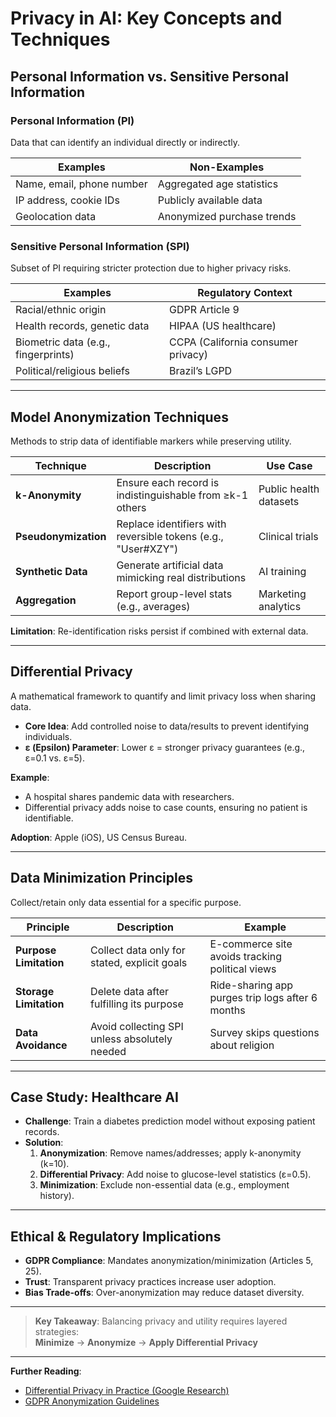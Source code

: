 # Privacy in AI: Key Concepts and Techniques

## Personal Information vs. Sensitive Personal Information

### **Personal Information (PI)**  
Data that can identify an individual directly or indirectly.  

| Examples                  | Non-Examples               |  
|---------------------------|----------------------------|  
| Name, email, phone number | Aggregated age statistics  |  
| IP address, cookie IDs     | Publicly available data    |  
| Geolocation data          | Anonymized purchase trends |  

### **Sensitive Personal Information (SPI)**  
Subset of PI requiring stricter protection due to higher privacy risks.  

| Examples                          | Regulatory Context               |  
|-----------------------------------|-----------------------------------|  
| Racial/ethnic origin              | GDPR Article 9                   |  
| Health records, genetic data      | HIPAA (US healthcare)            |  
| Biometric data (e.g., fingerprints) | CCPA (California consumer privacy)|  
| Political/religious beliefs       | Brazil’s LGPD                    |  

---

## Model Anonymization Techniques  
Methods to strip data of identifiable markers while preserving utility.  

| Technique            | Description                                  | Use Case                   |  
|----------------------|----------------------------------------------|----------------------------|  
| **k-Anonymity**      | Ensure each record is indistinguishable from ≥k-1 others | Public health datasets |  
| **Pseudonymization** | Replace identifiers with reversible tokens (e.g., "User#XZY") | Clinical trials          |  
| **Synthetic Data**   | Generate artificial data mimicking real distributions | AI training           |  
| **Aggregation**      | Report group-level stats (e.g., averages)    | Marketing analytics       |  

**Limitation**: Re-identification risks persist if combined with external data.  

---

## Differential Privacy  
A mathematical framework to quantify and limit privacy loss when sharing data.  

- **Core Idea**: Add controlled noise to data/results to prevent identifying individuals.  
- **ε (Epsilon) Parameter**: Lower ε = stronger privacy guarantees (e.g., ε=0.1 vs. ε=5).  

**Example**:  
- A hospital shares pandemic data with researchers.  
- Differential privacy adds noise to case counts, ensuring no patient is identifiable.  

**Adoption**: Apple (iOS), US Census Bureau.  

---

## Data Minimization Principles  
Collect/retain only data essential for a specific purpose.  

| Principle              | Description                                  | Example                          |  
|------------------------|----------------------------------------------|----------------------------------|  
| **Purpose Limitation** | Collect data only for stated, explicit goals | E-commerce site avoids tracking political views |  
| **Storage Limitation** | Delete data after fulfilling its purpose     | Ride-sharing app purges trip logs after 6 months |  
| **Data Avoidance**     | Avoid collecting SPI unless absolutely needed | Survey skips questions about religion |  

---

## Case Study: Healthcare AI  
- **Challenge**: Train a diabetes prediction model without exposing patient records.  
- **Solution**:  
  1. **Anonymization**: Remove names/addresses; apply k-anonymity (k=10).  
  2. **Differential Privacy**: Add noise to glucose-level statistics (ε=0.5).  
  3. **Minimization**: Exclude non-essential data (e.g., employment history).  

---

## Ethical & Regulatory Implications  
- **GDPR Compliance**: Mandates anonymization/minimization (Articles 5, 25).  
- **Trust**: Transparent privacy practices increase user adoption.  
- **Bias Trade-offs**: Over-anonymization may reduce dataset diversity.  

---

> **Key Takeaway**: Balancing privacy and utility requires layered strategies:  
> **Minimize** → **Anonymize** → **Apply Differential Privacy**  

---

**Further Reading**:  
- [Differential Privacy in Practice (Google Research)](https://ai.googleblog.com/2020/05/opening-new-frontiers-with-duo-bard.html)  
- [GDPR Anonymization Guidelines](https://ec.europa.eu/info/law/law-topic/data-protection/reform/rules-business-and-organisations/de-identification/anonymisation_en)  
